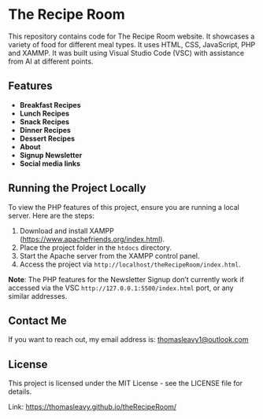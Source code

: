 # The Recipe Room

This repository contains code for The Recipe Room website. It showcases a variety of food for different meal types. It uses HTML, CSS, JavaScript, PHP and XAMMP. It was built using Visual Studio Code (VSC) with assistance from AI at different points.

## Features

- **Breakfast Recipes**
- **Lunch Recipes**
- **Snack Recipes**
- **Dinner Recipes**
- **Dessert Recipes**
- **About**
- **Signup Newsletter**
- **Social media links**


## Running the Project Locally

To view the PHP features of this project, ensure you are running a local server. Here are the steps:

1. Download and install XAMPP (https://www.apachefriends.org/index.html).
2. Place the project folder in the `htdocs` directory.
3. Start the Apache server from the XAMPP control panel.
4. Access the project via `http://localhost/theRecipeRoom/index.html`.

**Note**: The PHP features for the Newsletter Signup don’t currently work if accessed via the VSC `http://127.0.0.1:5500/index.html` port, or any similar addresses.

## Contact Me

If you want to reach out, my email address is: thomasleavy1@outlook.com

## License

This project is licensed under the MIT License - see the LICENSE file for details.

Link: https://thomasleavy.github.io/theRecipeRoom/

